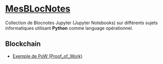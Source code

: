 # [MesBLocNotes](https://serafdossantos.github.io/MesBlocNotes/)

Collection de Blocnotes Jupyter (Jupyter Notebooks) sur diff&eacute;rents sujets informatiques utilisant **Python** comme language op&eacute;rationnel.

## Blockchain
* [Exemple de PoW (Proof_of_Work)](exemple_de_PoW_(Proof_of_Work).ipynb)
